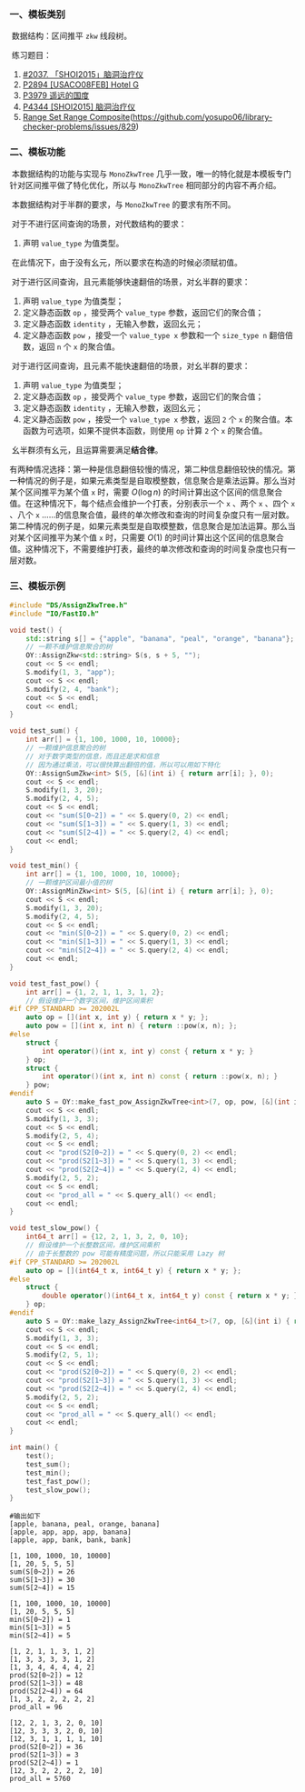 ### 一、模板类别

​	数据结构：区间推平 `zkw` 线段树。

​	练习题目：

1. [#2037. 「SHOI2015」脑洞治疗仪](https://loj.ac/p/2037)
2. [P2894 [USACO08FEB] Hotel G](https://www.luogu.com.cn/problem/P2894)
3. [P3979 遥远的国度](https://www.luogu.com.cn/problem/P3979)
4. [P4344 [SHOI2015] 脑洞治疗仪](https://www.luogu.com.cn/problem/P4344)
5. [Range Set Range Composite](https://judge.yosupo.jp/problem/range_set_range_composite)(https://github.com/yosupo06/library-checker-problems/issues/829)



### 二、模板功能

​		本数据结构的功能与实现与 `MonoZkwTree` 几乎一致，唯一的特化就是本模板专门针对区间推平做了特化优化，所以与 `MonoZkwTree` 相同部分的内容不再介绍。

​		本数据结构对于半群的要求，与 `MonoZkwTree` 的要求有所不同。

​		对于不进行区间查询的场景，对代数结构的要求：

1. 声明 `value_type` 为值类型。

​		在此情况下，由于没有幺元，所以要求在构造的时候必须赋初值。

​		对于进行区间查询，且元素能够快速翻倍的场景，对幺半群的要求：

1. 声明 `value_type` 为值类型；
2. 定义静态函数 `op` ，接受两个 `value_type` 参数，返回它们的聚合值；
3. 定义静态函数 `identity` ，无输入参数，返回幺元；
4. 定义静态函数 `pow` ，接受一个 `value_type x` 参数和一个 `size_type n` 翻倍倍数，返回 `n` 个 `x` 的聚合值。

​		对于进行区间查询，且元素不能快速翻倍的场景，对幺半群的要求：

1. 声明 `value_type` 为值类型；
2. 定义静态函数 `op` ，接受两个 `value_type` 参数，返回它们的聚合值；
3. 定义静态函数 `identity` ，无输入参数，返回幺元；
4. 定义静态函数 `pow` ，接受一个 `value_type x` 参数，返回 `2` 个 `x` 的聚合值。本函数为可选项，如果不提供本函数，则使用 `op` 计算 `2` 个 `x` 的聚合值。

​		幺半群须有幺元，且运算需要满足**结合律**。

​		有两种情况选择：第一种是信息翻倍较慢的情况，第二种信息翻倍较快的情况。第一种情况的例子是，如果元素类型是自取模整数，信息聚合是乘法运算。那么当对某个区间推平为某个值 `x` 时，需要 $O(\log n)$ 的时间计算出这个区间的信息聚合值。在这种情况下，每个结点会维护一个打表，分别表示一个 `x` 、两个 `x` 、四个 `x` 、八个 `x` ……的信息聚合值，最终的单次修改和查询的时间复杂度只有一层对数。第二种情况的例子是，如果元素类型是自取模整数，信息聚合是加法运算。那么当对某个区间推平为某个值 `x` 时，只需要 $O(1)$ 的时间计算出这个区间的信息聚合值。这种情况下，不需要维护打表，最终的单次修改和查询的时间复杂度也只有一层对数。

### 三、模板示例

```c++
#include "DS/AssignZkwTree.h"
#include "IO/FastIO.h"

void test() {
    std::string s[] = {"apple", "banana", "peal", "orange", "banana"};
    // 一颗不维护信息聚合的树
    OY::AssignZkw<std::string> S(s, s + 5, "");
    cout << S << endl;
    S.modify(1, 3, "app");
    cout << S << endl;
    S.modify(2, 4, "bank");
    cout << S << endl;
    cout << endl;
}

void test_sum() {
    int arr[] = {1, 100, 1000, 10, 10000};
    // 一颗维护信息聚合的树
    // 对于数字类型的信息，而且还是求和信息
    // 因为通过乘法，可以很快算出翻倍的值，所以可以用如下特化
    OY::AssignSumZkw<int> S(5, [&](int i) { return arr[i]; }, 0);
    cout << S << endl;
    S.modify(1, 3, 20);
    S.modify(2, 4, 5);
    cout << S << endl;
    cout << "sum(S[0~2]) = " << S.query(0, 2) << endl;
    cout << "sum(S[1~3]) = " << S.query(1, 3) << endl;
    cout << "sum(S[2~4]) = " << S.query(2, 4) << endl;
    cout << endl;
}

void test_min() {
    int arr[] = {1, 100, 1000, 10, 10000};
    // 一颗维护区间最小值的树
    OY::AssignMinZkw<int> S(5, [&](int i) { return arr[i]; }, 0);
    cout << S << endl;
    S.modify(1, 3, 20);
    S.modify(2, 4, 5);
    cout << S << endl;
    cout << "min(S[0~2]) = " << S.query(0, 2) << endl;
    cout << "min(S[1~3]) = " << S.query(1, 3) << endl;
    cout << "min(S[2~4]) = " << S.query(2, 4) << endl;
    cout << endl;
}

void test_fast_pow() {
    int arr[] = {1, 2, 1, 1, 3, 1, 2};
    // 假设维护一个数字区间，维护区间乘积
#if CPP_STANDARD >= 202002L
    auto op = [](int x, int y) { return x * y; };
    auto pow = [](int x, int n) { return ::pow(x, n); };
#else
    struct {
        int operator()(int x, int y) const { return x * y; }
    } op;
    struct {
        int operator()(int x, int n) const { return ::pow(x, n); }
    } pow;
#endif
    auto S = OY::make_fast_pow_AssignZkwTree<int>(7, op, pow, [&](int i) { return arr[i]; }, 1);
    cout << S << endl;
    S.modify(1, 3, 3);
    cout << S << endl;
    S.modify(2, 5, 4);
    cout << S << endl;
    cout << "prod(S2[0~2]) = " << S.query(0, 2) << endl;
    cout << "prod(S2[1~3]) = " << S.query(1, 3) << endl;
    cout << "prod(S2[2~4]) = " << S.query(2, 4) << endl;
    S.modify(2, 5, 2);
    cout << S << endl;
    cout << "prod_all = " << S.query_all() << endl;
    cout << endl;
}

void test_slow_pow() {
    int64_t arr[] = {12, 2, 1, 3, 2, 0, 10};
    // 假设维护一个长整数区间，维护区间乘积
    // 由于长整数的 pow 可能有精度问题，所以只能采用 Lazy 树
#if CPP_STANDARD >= 202002L
    auto op = [](int64_t x, int64_t y) { return x * y; };
#else
    struct {
        double operator()(int64_t x, int64_t y) const { return x * y; }
    } op;
#endif
    auto S = OY::make_lazy_AssignZkwTree<int64_t>(7, op, [&](int i) { return arr[i]; }, 1);
    cout << S << endl;
    S.modify(1, 3, 3);
    cout << S << endl;
    S.modify(2, 5, 1);
    cout << S << endl;
    cout << "prod(S2[0~2]) = " << S.query(0, 2) << endl;
    cout << "prod(S2[1~3]) = " << S.query(1, 3) << endl;
    cout << "prod(S2[2~4]) = " << S.query(2, 4) << endl;
    S.modify(2, 5, 2);
    cout << S << endl;
    cout << "prod_all = " << S.query_all() << endl;
    cout << endl;
}

int main() {
    test();
    test_sum();
    test_min();
    test_fast_pow();
    test_slow_pow();
}
```

```
#输出如下
[apple, banana, peal, orange, banana]
[apple, app, app, app, banana]
[apple, app, bank, bank, bank]

[1, 100, 1000, 10, 10000]
[1, 20, 5, 5, 5]
sum(S[0~2]) = 26
sum(S[1~3]) = 30
sum(S[2~4]) = 15

[1, 100, 1000, 10, 10000]
[1, 20, 5, 5, 5]
min(S[0~2]) = 1
min(S[1~3]) = 5
min(S[2~4]) = 5

[1, 2, 1, 1, 3, 1, 2]
[1, 3, 3, 3, 3, 1, 2]
[1, 3, 4, 4, 4, 4, 2]
prod(S2[0~2]) = 12
prod(S2[1~3]) = 48
prod(S2[2~4]) = 64
[1, 3, 2, 2, 2, 2, 2]
prod_all = 96

[12, 2, 1, 3, 2, 0, 10]
[12, 3, 3, 3, 2, 0, 10]
[12, 3, 1, 1, 1, 1, 10]
prod(S2[0~2]) = 36
prod(S2[1~3]) = 3
prod(S2[2~4]) = 1
[12, 3, 2, 2, 2, 2, 10]
prod_all = 5760

```

